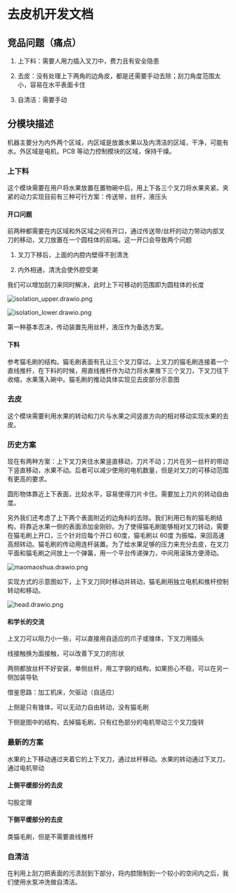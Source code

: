 # 去皮机开发文档

## 竞品问题（痛点）

1. 上下料：需要人用力插入叉刀中，费力且有安全隐患

2. 去皮：没有处理上下两角的边角皮，都是还需要手动去除；刮刀角度范围太小，容易在水平表面卡住

3. 自清洁：需要手动

## 分模块描述

机器主要分为内外两个区域，内区域是放置水果以及内清洁的区域，干净，可能有水。外区域是电机，PCB 等动力控制模块的区域，保持干燥。

### 上下料

这个模块需要在用户将水果放置在置物碗中后，用上下各三个叉刀将水果夹紧。夹紧的动力实现目前有三种可行方案：传送带，丝杆，液压头

#### 开口问题

前两种都需要在内区域和外区域之间有开口，通过传送带/丝杆的动力带动内部叉刀的移动，叉刀放置在一个圆柱体的前端。这一开口会导致两个问题

1. 叉刀下移后，上面的内腔内壁得不到清洗

2. 内外相通，清洗会使外腔受潮

我们可以增加刮刀来同时解决，此时上下可移动的范围即为圆柱体的长度

![isolation_upper.drawio.png](/home/elijah/Documents/Study/projects_ongoing/peeling_machine/images/isolation_upper.drawio.png)

![isolation_lower.drawio.png](/home/elijah/Documents/Study/projects_ongoing/peeling_machine/images/isolation_lower.drawio.png)

第一种基本否决，传动装置先用丝杆，液压作为备选方案。

#### 下料

参考猫毛刷的结构。猫毛刷表面有孔让三个叉刀穿过。上叉刀的猫毛刷连接着一个直线推杆，在下料的时候，用直线推杆作为动力将水果推下三个叉刀，下叉刀往下收缩，水果落入碗中。猫毛刷的推动具体实现见去皮部分示意图

### 去皮

这个模块需要利用水果的转动和刀片与水果之间竖直方向的相对移动实现水果的去皮。

### 历史方案

现在有两种方案：上下叉刀夹住水果竖直移动，刀片不动；刀片在另一丝杆的带动下竖直移动，水果不动。后者可以减少使用的电机数量，但是对叉刀的可移动范围有更高的要求。

圆形物体靠近上下表面，比较水平，容易使得刀片卡住。需要加上刀片的转动自由度。

另外我们还考虑了上下两个表面附近的边角料的去除。我们利用已有的猫毛刷结构，将靠近水果一侧的表面添加金刚砂。为了使得猫毛刷能够相对叉刀转动，需要在猫毛刷上开口，三个针对应每个开口 60度，猫毛刷以 60度 为振幅，来回高速高频转动。猫毛刷的传动用连杆装置。为了给水果足够的压力来充分去皮，在叉刀平面和猫毛刷之间放上一个弹簧，用一个平台传递弹力，中间用滚珠方便滑动。

<img title="" src="file:///home/elijah/Documents/Study/projects_ongoing/peeling_machine/images/maomaoshua.drawio.png" alt="maomaoshua.drawio.png" data-align="inline">

实现方式的示意图如下，上下叉刀同时移动并转动，猫毛刷用独立电机和推杆控制转动和移动。

![head.drawio.png](/home/elijah/Documents/Study/projects_ongoing/peeling_machine/images/head.drawio.png)

#### 和学长的交流

上叉刀可以阻力小一些，可以直接用自适应的爪子或锥体，下叉刀用插头

线接触换为面接触，可以改善下叉刀的形状

两侧都放丝杆不好安装，单侧丝杆，用工字钢的结构，如果担心不稳，可以在另一侧加装导轨

借鉴思路：加工机床，欠驱动（自适应）

上侧是只有锥体，可以无动力自由转动，没有猫毛刷

下侧是图中的结构，去掉猫毛刷，只有红色部分的电机带动三个叉刀旋转

### 最新的方案

水果的上下移动通过夹着它的上下叉刀，通过丝杆移动。水果的转动通过下叉刀，通过电机带动

#### 上侧平缓部分的去皮

勾股定理

#### 下侧平缓部分的去皮

类猫毛刷，但是不需要直线推杆

### 自清洁

在利用上刮刀把表面的污渍刮到下部分，将内腔限制到一个较小的空间内之后，我们使用水泵冲洗做自清洁。
